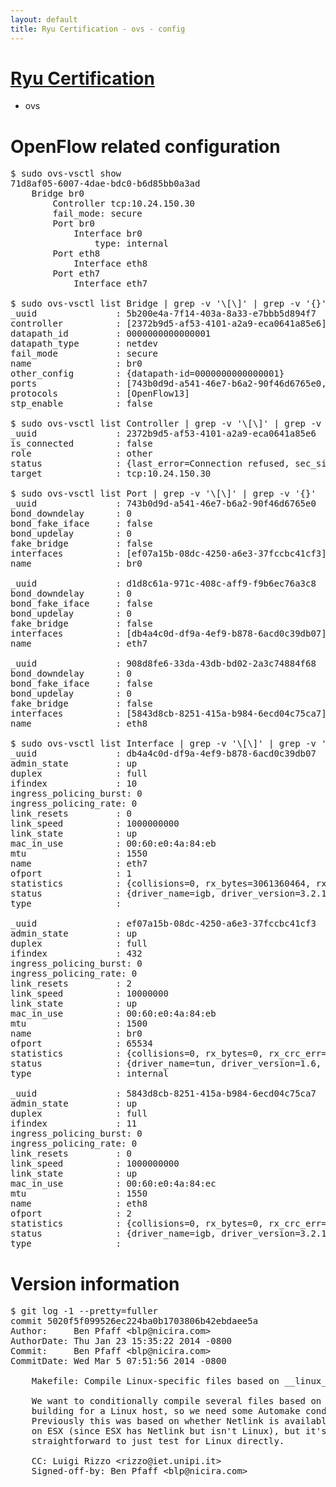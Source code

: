 ```yaml
---
layout: default
title: Ryu Certification - ovs - config
---
```

# [Ryu Certification](http://osrg.github.io/ryu/certification.html)
* ovs 

# OpenFlow related configuration
<pre>
$ sudo ovs-vsctl show
71d8af05-6007-4dae-bdc0-b6d85bb0a3ad
    Bridge br0
        Controller tcp:10.24.150.30
        fail_mode: secure
        Port br0
            Interface br0
                type: internal
        Port eth8
            Interface eth8
        Port eth7
            Interface eth7

$ sudo ovs-vsctl list Bridge | grep -v '\[\]' | grep -v '{}'
_uuid               : 5b200e4a-7f14-403a-8a33-e7bbb5d894f7
controller          : [2372b9d5-af53-4101-a2a9-eca0641a85e6]
datapath_id         : 0000000000000001
datapath_type       : netdev
fail_mode           : secure
name                : br0
other_config        : {datapath-id=0000000000000001}
ports               : [743b0d9d-a541-46e7-b6a2-90f46d6765e0, 908d8fe6-33da-43db-bd02-2a3c74884f68, d1d8c61a-971c-408c-aff9-f9b6ec76a3c8]
protocols           : [OpenFlow13]
stp_enable          : false

$ sudo ovs-vsctl list Controller | grep -v '\[\]' | grep -v '{}'
_uuid               : 2372b9d5-af53-4101-a2a9-eca0641a85e6
is_connected        : false
role                : other
status              : {last_error=Connection refused, sec_since_connect=377, sec_since_disconnect=3, state=BACKOFF}
target              : tcp:10.24.150.30

$ sudo ovs-vsctl list Port | grep -v '\[\]' | grep -v '{}'
_uuid               : 743b0d9d-a541-46e7-b6a2-90f46d6765e0
bond_downdelay      : 0
bond_fake_iface     : false
bond_updelay        : 0
fake_bridge         : false
interfaces          : [ef07a15b-08dc-4250-a6e3-37fccbc41cf3]
name                : br0

_uuid               : d1d8c61a-971c-408c-aff9-f9b6ec76a3c8
bond_downdelay      : 0
bond_fake_iface     : false
bond_updelay        : 0
fake_bridge         : false
interfaces          : [db4a4c0d-df9a-4ef9-b878-6acd0c39db07]
name                : eth7

_uuid               : 908d8fe6-33da-43db-bd02-2a3c74884f68
bond_downdelay      : 0
bond_fake_iface     : false
bond_updelay        : 0
fake_bridge         : false
interfaces          : [5843d8cb-8251-415a-b984-6ecd04c75ca7]
name                : eth8

$ sudo ovs-vsctl list Interface | grep -v '\[\]' | grep -v '{}'
_uuid               : db4a4c0d-df9a-4ef9-b878-6acd0c39db07
admin_state         : up
duplex              : full
ifindex             : 10
ingress_policing_burst: 0
ingress_policing_rate: 0
link_resets         : 0
link_speed          : 1000000000
link_state          : up
mac_in_use          : 00:60:e0:4a:84:eb
mtu                 : 1550
name                : eth7
ofport              : 1
statistics          : {collisions=0, rx_bytes=3061360464, rx_crc_err=0, rx_dropped=0, rx_errors=0, rx_frame_err=0, rx_over_err=0, rx_packets=72615946, tx_bytes=0, tx_dropped=0, tx_errors=0, tx_packets=0}
status              : {driver_name=igb, driver_version=3.2.10-k, firmware_version=3.10-0}
type                : 

_uuid               : ef07a15b-08dc-4250-a6e3-37fccbc41cf3
admin_state         : up
duplex              : full
ifindex             : 432
ingress_policing_burst: 0
ingress_policing_rate: 0
link_resets         : 2
link_speed          : 10000000
link_state          : up
mac_in_use          : 00:60:e0:4a:84:eb
mtu                 : 1500
name                : br0
ofport              : 65534
statistics          : {collisions=0, rx_bytes=0, rx_crc_err=0, rx_dropped=0, rx_errors=0, rx_frame_err=0, rx_over_err=0, rx_packets=0, tx_bytes=0, tx_dropped=0, tx_errors=0, tx_packets=0}
status              : {driver_name=tun, driver_version=1.6, firmware_version=N/A}
type                : internal

_uuid               : 5843d8cb-8251-415a-b984-6ecd04c75ca7
admin_state         : up
duplex              : full
ifindex             : 11
ingress_policing_burst: 0
ingress_policing_rate: 0
link_resets         : 0
link_speed          : 1000000000
link_state          : up
mac_in_use          : 00:60:e0:4a:84:ec
mtu                 : 1550
name                : eth8
ofport              : 2
statistics          : {collisions=0, rx_bytes=0, rx_crc_err=0, rx_dropped=0, rx_errors=0, rx_frame_err=0, rx_over_err=0, rx_packets=0, tx_bytes=3151410, tx_dropped=0, tx_errors=0, tx_packets=33631}
status              : {driver_name=igb, driver_version=3.2.10-k, firmware_version=3.10-0}
type                : 
</pre>

# Version information
<pre>
$ git log -1 --pretty=fuller
commit 5020f5f099526ec224ba0b1703806b42ebdaee5a
Author:     Ben Pfaff &lt;blp@nicira.com&gt;
AuthorDate: Thu Jan 23 15:35:22 2014 -0800
Commit:     Ben Pfaff &lt;blp@nicira.com&gt;
CommitDate: Wed Mar 5 07:51:56 2014 -0800

    Makefile: Compile Linux-specific files based on __linux__ macro.
    
    We want to conditionally compile several files based on whether we're
    building for a Linux host, so we need some Automake conditional for that.
    Previously this was based on whether Netlink is available and we're not
    on ESX (since ESX has Netlink but isn't Linux), but it's more
    straightforward to just test for Linux directly.
    
    CC: Luigi Rizzo &lt;rizzo@iet.unipi.it&gt;
    Signed-off-by: Ben Pfaff &lt;blp@nicira.com&gt;
</pre>
